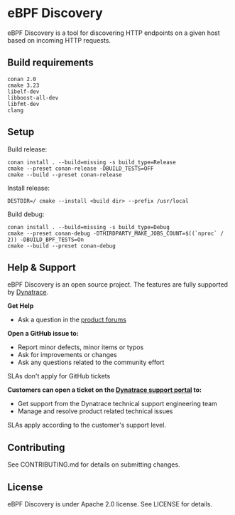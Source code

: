# eBPF Discovery

eBPF Discovery is a tool for discovering HTTP endpoints on a given host based on incoming HTTP requests.

## Build requirements

```
conan 2.0
cmake 3.23
libelf-dev
libboost-all-dev
libfmt-dev
clang
```

## Setup

Build release:

```
conan install . --build=missing -s build_type=Release
cmake --preset conan-release -DBUILD_TESTS=OFF
cmake --build --preset conan-release
```

Install release:

```
DESTDIR=/ cmake --install <build dir> --prefix /usr/local
```

Build debug:

```
conan install . --build=missing -s build_type=Debug
cmake --preset conan-debug -DTHIRDPARTY_MAKE_JOBS_COUNT=$((`nproc` / 2)) -DBUILD_BPF_TESTS=On
cmake --build --preset conan-debug
```

## Help & Support

eBPF Discovery is an open source project. The features are fully supported by [Dynatrace](https://www.dynatrace.com).

**Get Help**

* Ask a question in the [product forums](https://community.dynatrace.com/t5/Using-Dynatrace/ct-p/UsingDynatrace)

**Open a GitHub issue to:**

* Report minor defects, minor items or typos
* Ask for improvements or changes
* Ask any questions related to the community effort

SLAs don't apply for GitHub tickets

**Customers can open a ticket on the [Dynatrace support portal](https://support.dynatrace.com/supportportal/) to:**

* Get support from the Dynatrace technical support engineering team
* Manage and resolve product related technical issues

SLAs apply according to the customer's support level.

## Contributing

See CONTRIBUTING.md for details on submitting changes.

## License

eBPF Discovery is under Apache 2.0 license. See LICENSE for details.
